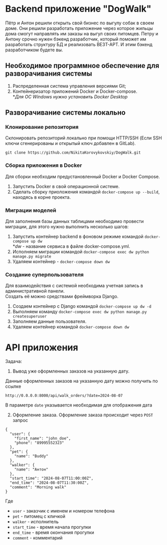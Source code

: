 # Backend приложение "DogWalk"

Пётр и Антон решили открыть свой бизнес по выгулу собак в
своем доме. Они решили разработать приложение через которое
жильцы дома смогут направлять им заказы на выгул своих
питомцев. Петру и Антону срочно нужен бэкенд разработчик,
который поможет им разработать структуру БД и реализовать
ВЕЗТ-АРТ. И этим бэкенд разработчиком будете вы.


## Необходимое программное обеспечение для разворачивания системы
1. Распределенная система управления версиями Git;
2. Контейнеризатор приложений Docker и Docker-compose.  
**Для ОС Windows нужно установить Docker Desktop*

## Разворачивание системы локально

### Клонирование репозитория
Склонировать репозиторий локально при помощи HTTP/SSH (Если SSH ключи сгенерированы и открытый ключ добавлен в GitLab).

`git clone https://github.com/NikitaKorovykovskiy/DogWalk.git`


### Сборка приложения в Docker
Для сборки необходим предустановленный Docker и Docker Compose.  
1. Запустить Docker в свой операционной системе.
2. Сделать сборку приоложения командой `docker-compose up --build`, находясь в корне проекта.



### Миграции моделей 
Для заполнения базы данных таблицами необходимо провести миграции, для этого нужно выполнить несколько шагов:
1. Запустить контейнер backend в фоновом режиме командой `docker-compose up dw`  
**dw* - название сервиса в файле docker-compose.yml.
2. Исполняем миграции командой `docker-compose exec dw python manage.py migrate`
3. Удаляем контейнер  - `docker-compose down dw`

### Создание суперпользователя
Для взаимодействия с системой необходима учетная запись в административной панели.  
Создать её можно средствами фреймворка Django.  
1. Создаем контейнер с Django командой `docker-compose up dw -d`
2. Выполняем команду `docker-compose exec dw python manage.py createsuperuser`
3. Заполняем данные пользователя.
4. Удаляем контейнер командой `docker-compose down dw`

# API приложения

Задача:
1. Вывод уже оформленных заказов на указанную дату.

Данные оформленных заказов на указанную дату можно получить по ссылке
```
http://0.0.0.0:8000/api/walk_orders/?date=2024-08-07
```
В параметре `date` указывается необходимая для отображения дата

2. Оформление заказа.
Оформление заказа происходит через `POST` запрос

```
{
  "user": {
    "first_name": "john_doe",
    "phone": "89995552323"
  },
  "pet": {
    "name": "Buddy"
  },
  "walker": {
    "name": "Антон"
  },
  "start_time": "2024-08-07T11:00:00Z",
  "end_time": "2024-08-07T11:30:00Z",
  "comment": "Morning walk"
}
```
Где 
- `user` - заказчик с именем и номером телефона
- `pet` - питомец с кличкой
- `walker` - исполнитель
- `start_time` - время начала прогулки
- `end_time` - время окончания прогулки
- `comment` - комментарий


